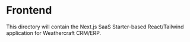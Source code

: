 # Frontend

This directory will contain the Next.js SaaS Starter-based React/Tailwind application for Weathercraft CRM/ERP.
